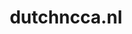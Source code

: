 ---
layout: post
title:  "dutchncca.nl"
internal_url:  "/dutchgov/dutchncca.nl.html"
categories: dutchgov
---